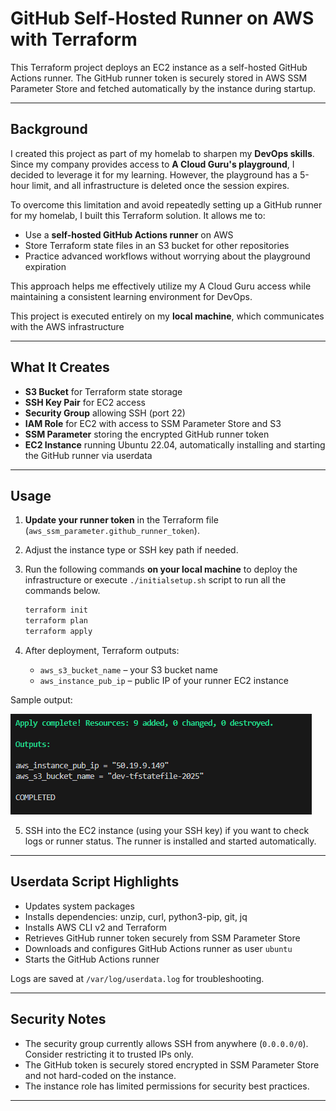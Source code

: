 # GitHub Self-Hosted Runner on AWS with Terraform

This Terraform project deploys an EC2 instance as a self-hosted GitHub Actions runner. The GitHub runner token is securely stored in AWS SSM Parameter Store and fetched automatically by the instance during startup.

---

## Background

I created this project as part of my homelab to sharpen my **DevOps skills**. Since my company provides access to **A Cloud Guru's playground**, I decided to leverage it for my learning. However, the playground has a 5-hour limit, and all infrastructure is deleted once the session expires.

To overcome this limitation and avoid repeatedly setting up a GitHub runner for my homelab, I built this Terraform solution. It allows me to:

* Use a **self-hosted GitHub Actions runner** on AWS
* Store Terraform state files in an S3 bucket for other repositories
* Practice advanced workflows without worrying about the playground expiration

This approach helps me effectively utilize my A Cloud Guru access while maintaining a consistent learning environment for DevOps.

This project is executed entirely on my **local machine**, which communicates with the AWS infrastructure

---

## What It Creates

* **S3 Bucket** for Terraform state storage
* **SSH Key Pair** for EC2 access
* **Security Group** allowing SSH (port 22)
* **IAM Role** for EC2 with access to SSM Parameter Store and S3
* **SSM Parameter** storing the encrypted GitHub runner token
* **EC2 Instance** running Ubuntu 22.04, automatically installing and starting the GitHub runner via userdata

---

## Usage

1. **Update your runner token** in the Terraform file (`aws_ssm_parameter.github_runner_token`).
2. Adjust the instance type or SSH key path if needed.
3. Run the following commands **on your local machine** to deploy the infrastructure or execute `./initialsetup.sh` script to run all the commands below.

    ```bash
    terraform init  
    terraform plan  
    terraform apply  
    ```

4. After deployment, Terraform outputs:

   * `aws_s3_bucket_name` – your S3 bucket name
   * `aws_instance_pub_ip` – public IP of your runner EC2 instance

Sample output:

![alt text](/image/image.png)

5. SSH into the EC2 instance (using your SSH key) if you want to check logs or runner status. The runner is installed and started automatically.

---

## Userdata Script Highlights

* Updates system packages
* Installs dependencies: unzip, curl, python3-pip, git, jq
* Installs AWS CLI v2 and Terraform
* Retrieves GitHub runner token securely from SSM Parameter Store
* Downloads and configures GitHub Actions runner as user `ubuntu`
* Starts the GitHub Actions runner

Logs are saved at `/var/log/userdata.log` for troubleshooting.

---

## Security Notes

* The security group currently allows SSH from anywhere (`0.0.0.0/0`). Consider restricting it to trusted IPs only.
* The GitHub token is securely stored encrypted in SSM Parameter Store and not hard-coded on the instance.
* The instance role has limited permissions for security best practices.

---
